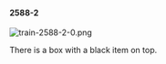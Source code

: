 #### 2588-2
![train-2588-2-0.png](https://github.com/lil-lab/nlvr/raw/master/nlvr/train/images/36/train-2588-2-0.png "train-2588-2-0.png")

There is a box with a black item on top.